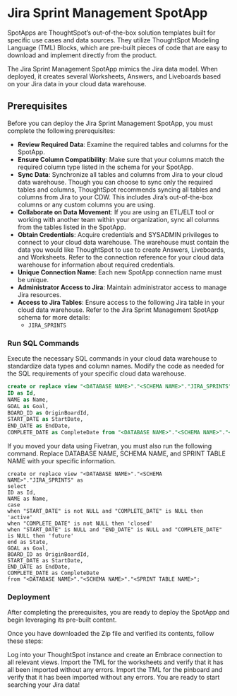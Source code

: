 # Jira Sprint Management SpotApp

SpotApps are ThoughtSpot’s out-of-the-box solution templates built for specific use cases and data sources. They utilize ThoughtSpot Modeling Language (TML) Blocks, which are pre-built pieces of code that are easy to download and implement directly from the product.

The Jira Sprint Management SpotApp mimics the Jira data model. When deployed, it creates several Worksheets, Answers, and Liveboards based on your Jira data in your cloud data warehouse.

## Prerequisites

Before you can deploy the Jira Sprint Management SpotApp, you must complete the following prerequisites:

- **Review Required Data**: Examine the required tables and columns for the SpotApp.
- **Ensure Column Compatibility**: Make sure that your columns match the required column type listed in the schema for your SpotApp.
- **Sync Data**: Synchronize all tables and columns from Jira to your cloud data warehouse. Though you can choose to sync only the required tables and columns, ThoughtSpot recommends syncing all tables and columns from Jira to your CDW. This includes Jira’s out-of-the-box columns or any custom columns you are using.
- **Collaborate on Data Movement**: If you are using an ETL/ELT tool or working with another team within your organization, sync all columns from the tables listed in the SpotApp.
- **Obtain Credentials**: Acquire credentials and SYSADMIN privileges to connect to your cloud data warehouse. The warehouse must contain the data you would like ThoughtSpot to use to create Answers, Liveboards, and Worksheets. Refer to the connection reference for your cloud data warehouse for information about required credentials.
- **Unique Connection Name**: Each new SpotApp connection name must be unique.
- **Administrator Access to Jira**: Maintain administrator access to manage Jira resources.
- **Access to Jira Tables**: Ensure access to the following Jira table in your cloud data warehouse. Refer to the Jira Sprint Management SpotApp schema for more details:
  - `JIRA_SPRINTS`

### Run SQL Commands

Execute the necessary SQL commands in your cloud data warehouse to standardize data types and column names. Modify the code as needed for the SQL requirements of your specific cloud data warehouse.

```sql
create or replace view "<DATABASE NAME>"."<SCHEMA NAME>"."JIRA_SPRINTS" as select
ID as Id,
NAME as Name,
GOAL as Goal,
BOARD_ID as OriginBoardId,
START_DATE as StartDate,
END_DATE as EndDate,
COMPLETE_DATE as CompleteDate from "<DATABASE NAME>"."<SCHEMA NAME>"."<SPRINT TABLE NAME>";
```
If you moved your data using Fivetran, you must also run the following command. Replace DATABASE NAME, SCHEMA NAME, and SPRINT TABLE NAME with your specific information.

```
create or replace view "<DATABASE NAME>"."<SCHEMA NAME>"."JIRA_SPRINTS" as
select
ID as Id,
NAME as Name,
case
when "START_DATE" is not NULL and "COMPLETE_DATE" is NULL then 'active'
when "COMPLETE_DATE" is not NULL then 'closed'
when "START_DATE" is NULL and "END_DATE" is NULL and "COMPLETE_DATE" is NULL then 'future'
end as State,
GOAL as Goal,
BOARD_ID as OriginBoardId,
START_DATE as StartDate,
END_DATE as EndDate,
COMPLETE_DATE as CompleteDate
from "<DATABASE NAME>"."<SCHEMA NAME>"."<SPRINT TABLE NAME>";
```

### Deployment
After completing the prerequisites, you are ready to deploy the SpotApp and begin leveraging its pre-built content.

Once you have downloaded the Zip file and verified its contents, follow these steps:

Log into your ThoughtSpot instance and create an Embrace connection to all relevant views.
Import the TML for the worksheets and verify that it has all been imported without any errors.
Import the TML for the pinboard and verify that it has been imported without any errors.
You are ready to start searching your Jira data!
